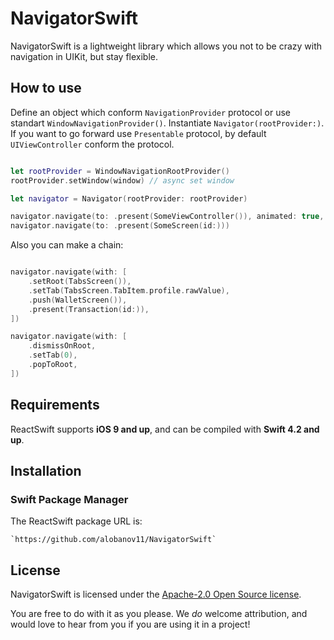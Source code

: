 # NavigatorSwift

NavigatorSwift is a lightweight library which allows you not to be crazy with navigation in UIKit, but stay flexible.



## How to use

Define an object which conform `NavigationProvider` protocol or use standart `WindowNavigationProvider()`. Instantiate `Navigator(rootProvider:)`. If you want to go forward use `Presentable` protocol, by default `UIViewController` conform the protocol.

```swift

let rootProvider = WindowNavigationRootProvider()
rootProvider.setWindow(window) // async set window

let navigator = Navigator(rootProvider: rootProvider)

navigator.navigate(to: .present(SomeViewController()), animated: true, completion: { print("Done") })
navigator.navigate(to: .present(SomeScreen(id:)))

```

Also you can make a chain:

```swift

navigator.navigate(with: [
	.setRoot(TabsScreen()),
	.setTab(TabsScreen.TabItem.profile.rawValue),
	.push(WalletScreen()),
	.present(Transaction(id:)),
])

navigator.navigate(with: [
	.dismissOnRoot,
	.setTab(0),
	.popToRoot,
])

```


## Requirements

ReactSwift supports **iOS 9 and up**, and can be compiled with **Swift 4.2 and up**.



## Installation

### Swift Package Manager

The ReactSwift package URL is:

```
`https://github.com/alobanov11/NavigatorSwift`
```



## License

NavigatorSwift is licensed under the [Apache-2.0 Open Source license](http://choosealicense.com/licenses/apache-2.0/).

You are free to do with it as you please.  We _do_ welcome attribution, and would love to hear from you if you are using it in a project!
